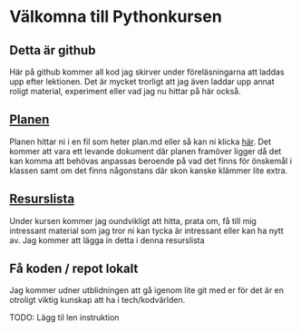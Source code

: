 # Välkomna till Pythonkursen

## Detta är github

Här på github kommer all kod jag skirver under föreläsningarna att laddas upp efter lektionen. Det är mycket trorligt att jag även laddar upp annat roligt material, experiment eller vad jag nu hittar på här också.

## [Planen](plan.md)

Planen hittar ni i en fil som heter plan.md eller så kan ni klicka [här](plan.md). Det kommer att vara ett levande dokument där planen framöver ligger då det kan komma att behövas anpassas beroende på vad det finns för önskemål i klassen samt om det finns någonstans där skon kanske klämmer lite extra.

## [Resurslista](resources.md)

Under kursen kommer jag oundvikligt att hitta, prata om, få till mig intressant material som jag tror ni kan tycka är intressant eller kan ha nytt av. Jag kommer att lägga in detta i denna resurslista

## Få koden / repot lokalt

Jag kommer udner utblidningen att gå igenom lite git med er för det är en otroligt viktig kunskap att ha i tech/kodvärlden.

TODO: Lägg til len instruktion
